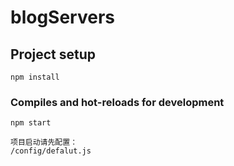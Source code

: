 # blogServers

## Project setup
```
npm install
```

### Compiles and hot-reloads for development
```
npm start
```
```
项目启动请先配置：
/config/defalut.js